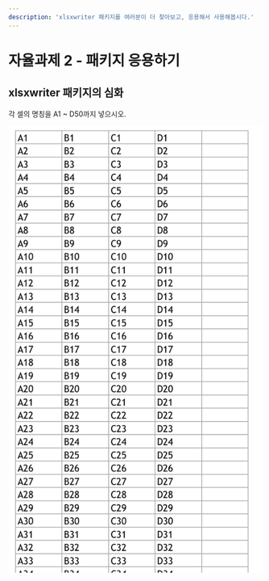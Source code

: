 ```yaml
---
description: 'xlsxwriter 패키지를 여러분이 더 찾아보고, 응용해서 사용해봅시다.'
---
```


# 자율과제 2 - 패키지 응용하기

## xlsxwriter 패키지의 심화

각 셀의 명칭을 A1 ~ D50까지 넣으시오.

![practice\_xlsxwriter.py &#xACB0;&#xACFC;&#xBB3C;](../../.gitbook/assets/image%20%28122%29.png)

